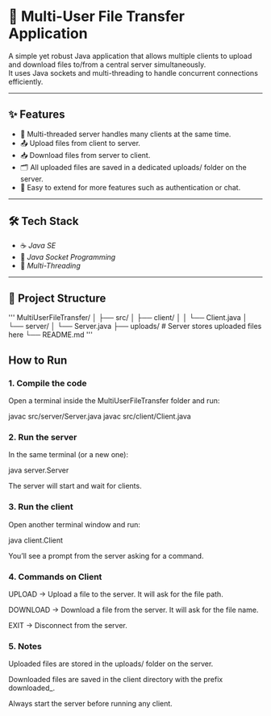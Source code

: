 # 🚀 Multi-User File Transfer Application  

A simple yet robust Java application that allows multiple clients to upload and download files to/from a central server simultaneously.  
It uses Java sockets and multi-threading to handle concurrent connections efficiently.

---

## ✨ Features
- 🧵 Multi-threaded server handles many clients at the same time.
- 📤 Upload files from client to server.
- 📥 Download files from server to client.
- 🗂 All uploaded files are saved in a dedicated uploads/ folder on the server.
- 🔧 Easy to extend for more features such as authentication or chat.

---

## 🛠 Tech Stack
- ☕ *Java SE*  
- 🔌 *Java Socket Programming*  
- 🧵 *Multi-Threading*

---

## 📂 Project Structure
'''
MultiUserFileTransfer/
│
├── src/
│   ├── client/
│   │   └── Client.java
│   └── server/
│       └── Server.java
├── uploads/         # Server stores uploaded files here
└── README.md
  '''

## How to Run

### 1. Compile the code  
Open a terminal inside the MultiUserFileTransfer folder and run:

javac src/server/Server.java
javac src/client/Client.java

### 2. Run the server
In the same terminal (or a new one):

java server.Server

The server will start and wait for clients.

### 3. Run the client
Open another terminal window and run:

java client.Client

You’ll see a prompt from the server asking for a command.

### 4. Commands on Client
UPLOAD → Upload a file to the server. It will ask for the file path.

DOWNLOAD → Download a file from the server. It will ask for the file name.

EXIT → Disconnect from the server.

### 5. Notes

Uploaded files are stored in the uploads/ folder on the server.

Downloaded files are saved in the client directory with the prefix downloaded_.

Always start the server before running any client.
